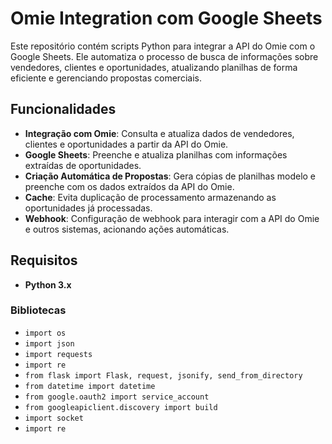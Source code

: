 # Omie Integration com Google Sheets

Este repositório contém scripts Python para integrar a API do Omie com o Google Sheets. Ele automatiza o processo de busca de informações sobre vendedores, clientes e oportunidades, atualizando planilhas de forma eficiente e gerenciando propostas comerciais.

## Funcionalidades

- **Integração com Omie**: Consulta e atualiza dados de vendedores, clientes e oportunidades a partir da API do Omie.
- **Google Sheets**: Preenche e atualiza planilhas com informações extraídas de oportunidades.
- **Criação Automática de Propostas**: Gera cópias de planilhas modelo e preenche com os dados extraídos da API do Omie.
- **Cache**: Evita duplicação de processamento armazenando as oportunidades já processadas.
- **Webhook**: Configuração de webhook para interagir com a API do Omie e outros sistemas, acionando ações automáticas.

## Requisitos

- **Python 3.x**

### Bibliotecas

- `import os`
- `import json`
- `import requests`
- `import re`
- `from flask import Flask, request, jsonify, send_from_directory`
- `from datetime import datetime`
- `from google.oauth2 import service_account`
- `from googleapiclient.discovery import build`
- `import socket`
- `import re`
